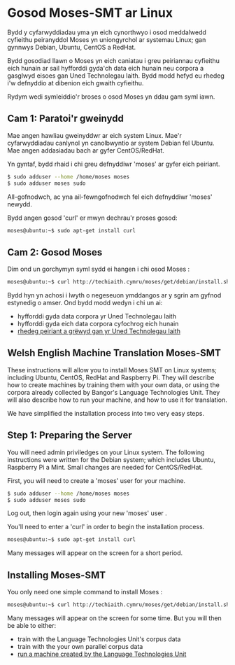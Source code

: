 # Gosod Moses-SMT ar Linux
Bydd y cyfarwyddiadau yma yn eich cynorthwyo i osod meddalwedd cyfieithu peiranyddol
Moses yn uniongyrchol ar systemau Linux; gan gynnwys Debian, Ubuntu, CentOS a RedHat. 

Bydd gosodiad llawn o Moses yn eich caniatau i greu peiriannau cyfieithu eich hunain
ar sail hyfforddi gyda'ch data eich hunain neu corpora a gasglwyd eisoes gan Uned
Technolegau Iaith. Bydd modd hefyd eu rhedeg i'w defnyddio at dibenion eich
gwaith cyfieithu.

Rydym wedi symleiddio'r broses o osod Moses yn ddau gam syml iawn. 

## Cam 1: Paratoi'r gweinydd
Mae angen hawliau gweinyddwr ar eich system Linux. Mae'r cyfarwyddiadau canlynol 
yn canolbwyntio ar system Debian fel Ubuntu. 
Mae angen addasiadau bach ar gyfer CentOS/RedHat. 

Yn gyntaf, bydd rhaid i chi greu defnyddiwr 'moses' ar gyfer eich peiriant. 

``` sh
$ sudo adduser --home /home/moses moses
$ sudo adduser moses sudo
```
All-gofnodwch, ac yna ail-fewngofnodwch fel eich defnyddiwr 'moses' newydd.

Bydd angen gosod 'curl' er mwyn dechrau'r proses gosod:

``` sh
moses@ubuntu:~$ sudo apt-get install curl
```
## Cam 2: Gosod Moses

Dim ond un gorchymyn syml sydd ei hangen i chi osod Moses : 

```sh
moses@ubuntu:~$ curl http://techiaith.cymru/moses/get/debian/install.sh | sh
```

Bydd hyn yn achosi i lwyth o negeseuon ymddangos ar y sgrin am gyfnod estynedig o amser.
Ond bydd modd wedyn i chi un ai:

 - hyfforddi gyda data corpora yr Uned Technolegau Iaith
 - hyfforddi gyda eich data corpora cyfochrog eich hunain
 - [rhedeg peiriant a grëwyd gan yr Uned Technolegau Iaith](RhedegMoses.md)
 
## Welsh English Machine Translation Moses-SMT

These instructions will allow you to install Moses SMT on Linux systems; including Ubuntu, CentOS, RedHat and Raspberry Pi. They will describe how to
create machines by training them with your own data, or using the corpora already collected by Bangor's Language Technologies Unit. They will also describe how to run your machine, and how to use it for translation.

We have simplified the installation process into two very easy steps.

## Step 1: Preparing the Server
You will need admin priviledges on your Linux system. The following instructions were written for the Debian system; which includes Ubuntu, Raspberry Pi a Mint. Small changes are needed for CentOS/RedHat.

First, you will need to create a 'moses' user for your machine.

``` sh
$ sudo adduser --home /home/moses moses
$ sudo adduser moses sudo
```

Log out, then login again using your new 'moses' user .

You'll need to enter a 'curl' in order to begin the installation process.

``` sh
moses@ubuntu:~$ sudo apt-get install curl
```

Many messages will appear on the screen for a short period.

## Installing Moses-SMT

You only need one simple command to install Moses :

```sh
moses@ubuntu:~$ curl http://techiaith.cymru/moses/get/debian/install.sh | sh
```

Many messages will appear on the screen for some time.
But you will then be able to either: 

 - train with the Language Technologies Unit's corpus data 
 - train with the your own parallel corpus data
 - [run a machine created by the Language Technologies Unit](RhedegMoses.md)
